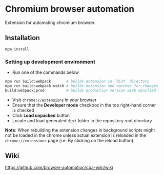 # Chromium browser automation

Extension for automating chromium browser.

## Installation

```bash
npm install
```

### Setting up development environment

- Run one of the commands below
```bash
npm run build:webpack       # builds extension in `dist` directory
npm run build:webpack:watch # builds extension and watches for changes 
build:webpack:prod          # builds production version with minified files
```
- Visit `chrome://extensions` in your browser
- Ensure that the **Developer mode** checkbox in the top right-hand corner is
  checked
- Click **Load unpacked** button
- Locate and load generated `dist` folder in the repository root directory

**Note:** When rebuilding the extension changes in background scripts might not
be loaded in the chrome unless actual extension is reloaded in the
`chrome://extensions` page (i.e. By clicking on the reload button).

## Wiki

https://github.com/browser-automation/cba-wiki/wiki
